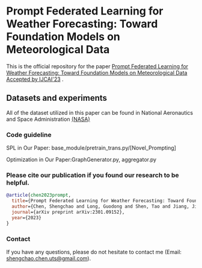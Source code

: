 # Prompt Federated Learning for Weather Forecasting: Toward Foundation Models on Meteorological Data


This is the official repository for the paper [Prompt Federated Learning for Weather Forecasting: Toward Foundation Models on Meteorological Data](https://arxiv.org/abs/2301.09152) <ins> Accepted by IJCAI'23</ins> . 

## Datasets and experiments
All of the dataset utilized in this paper can be found in National Aeronautics and Space Administration [(NASA)](https://www.nasa.gov/)

### Code guideline

SPL in Our Paper:  base_module/pretrain_trans.py/[Novel_Prompting]

Optimization in Our Paper:GraphGenerator.py, aggregator.py

### Please cite our publication if you found our research to be helpful.

```bibtex
@article{chen2023prompt,
  title={Prompt Federated Learning for Weather Forecasting: Toward Foundation Models on Meteorological Data},
  author={Chen, Shengchao and Long, Guodong and Shen, Tao and Jiang, Jing},
  journal={arXiv preprint arXiv:2301.09152},
  year={2023}
}

```

### Contact
If you have any questions, please do not hesitate to contact me (Email: shengchao.chen.uts@gmail.com).

